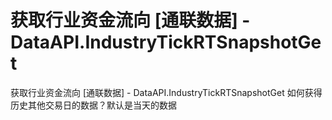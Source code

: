 # 获取行业资金流向 [通联数据] - DataAPI.IndustryTickRTSnapshotGet

获取行业资金流向 [通联数据] - DataAPI.IndustryTickRTSnapshotGet
如何获得历史其他交易日的数据？默认是当天的数据